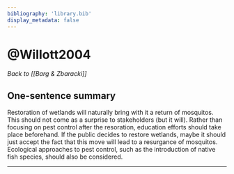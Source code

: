 ```yaml
---
bibliography: 'library.bib'
display_metadata: false
---
```


# @Willott2004

_Back to [[Barg & Zbaracki]]_

## One-sentence summary

Restoration of wetlands will naturally bring with it a return of mosquitos. This should not come as a surprise to stakeholders (but it will). Rather than focusing on pest control after the resoration, education efforts should take place beforehand. If the public decides to restore wetlands, maybe it should just accept the fact that this move will lead to a resurgance of mosquitos. Ecological approaches to pest control, such as the introduction of native fish species, should also be considered.

---